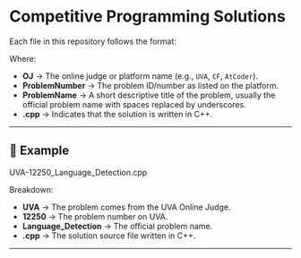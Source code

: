 # Competitive Programming Solutions

Each file in this repository follows the format:


Where:
- **OJ** → The online judge or platform name (e.g., `UVA`, `CF`, `AtCoder`).
- **ProblemNumber** → The problem ID/number as listed on the platform.
- **ProblemName** → A short descriptive title of the problem, usually the official problem name with spaces replaced by underscores.
- **.cpp** → Indicates that the solution is written in C++.

---

## 📝 Example

UVA-12250_Language_Detection.cpp

Breakdown:
- **UVA** → The problem comes from the UVA Online Judge.  
- **12250** → The problem number on UVA.  
- **Language_Detection** → The official problem name.  
- **.cpp** → The solution source file written in C++.

---
